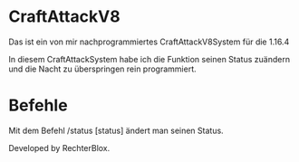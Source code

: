 # CraftAttackV8
Das ist ein von mir nachprogrammiertes CraftAttackV8System für die 1.16.4

In diesem CraftAttackSystem habe ich die Funktion seinen Status zuändern und die Nacht zu überspringen rein programmiert.

# Befehle
Mit dem Befehl /status [status] ändert man seinen Status.

Developed by RechterBlox.
